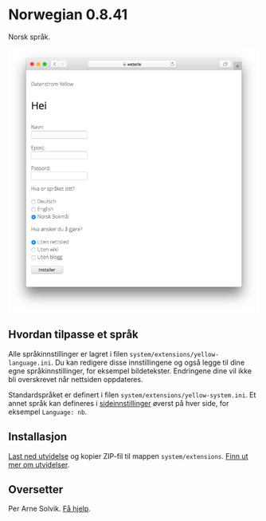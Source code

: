 # Norwegian 0.8.41

Norsk språk.

<p align="center"><img src="norwegian-screenshot.png?raw=true" alt="Skjermdump"></p>

## Hvordan tilpasse et språk

Alle språkinnstillinger er lagret i filen `system/extensions/yellow-language.ini`. Du kan redigere disse innstillingene og også legge til dine egne språkinnstillinger, for eksempel bildetekster. Endringene dine vil ikke bli overskrevet når nettsiden oppdateres.

Standardspråket er definert i filen `system/extensions/yellow-system.ini`. Et annet språk kan defineres i [sideinnstillinger](https://github.com/annaesvensson/yellow-core#settings-page) øverst på hver side, for eksempel `Language: nb`.

## Installasjon

[Last ned utvidelse](https://github.com/datenstrom/yellow-extensions/raw/main/downloads/norwegian.zip) og kopier ZIP-fil til mappen `system/extensions`. [Finn ut mer om utvidelser](https://github.com/annaesvensson/yellow-update).

## Oversetter

Per Arne Solvik. [Få hjelp](https://datenstrom.se/yellow/help/).
